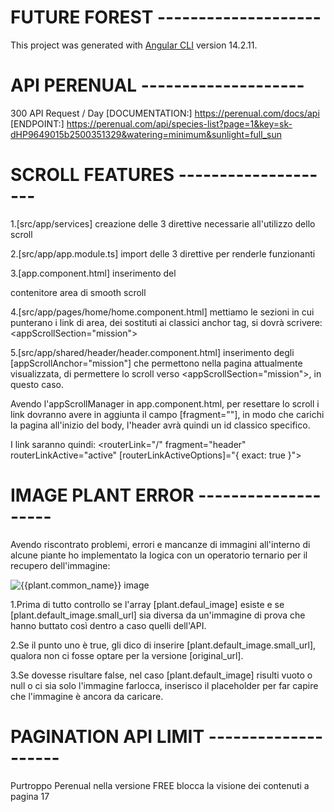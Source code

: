 # FUTURE FOREST --------------------
This project was generated with [Angular CLI](https://github.com/angular/angular-cli) version 14.2.11.


# API PERENUAL --------------------
300 API Request / Day
[DOCUMENTATION:] https://perenual.com/docs/api
[ENDPOINT:] https://perenual.com/api/species-list?page=1&key=sk-dHP9649015b2500351329&watering=minimum&sunlight=full_sun


# SCROLL FEATURES --------------------
1.[src/app/services]
creazione delle 3 direttive necessarie all'utilizzo dello scroll

2.[src/app/app.module.ts]
import delle 3 direttive per renderle funzionanti

3.[app.component.html]
inserimento del <div appScrollManager><div> contenitore area di smooth scroll

4.[src/app/pages/home/home.component.html]
mettiamo le sezioni in cui punterano i link di area, dei sostituti ai classici anchor tag, si dovrà scrivere: <appScrollSection="mission">

5.[src/app/shared/header/header.component.html]
inserimento degli [appScrollAnchor="mission"] che permettono nella pagina attualmente visualizzata, di permettere lo scroll verso <appScrollSection="mission">, in questo caso.

Avendo l'appScrollManager in app.component.html, per resettare lo scroll i link dovranno avere in aggiunta il campo [fragment=""], in modo che carichi la pagina all'inizio del body, l'header avrà quindi un id classico specifico.

I link saranno quindi:
<routerLink="/" fragment="header" routerLinkActive="active" [routerLinkActiveOptions]="{ exact: true }">

# IMAGE PLANT ERROR --------------------
Avendo riscontrato problemi, errori e mancanze di immagini all'interno di alcune piante ho implementato la logica con un operatorio ternario per il recupero dell'immagine:

 <img src="{{(plant.default_image && plant.default_image.original_url !== 'https://perenual.com/storage/species_image/2_abies_alba_pyramidalis/og/49255769768_df55596553_b.jpg') ? plant.default_image.small_url || plant.default_image.original_url  : '/assets/img/img_placeholder.svg'}}" alt="{{plant.common_name}} image">

 1.Prima di tutto controllo se l'array [plant.defaul_image] esiste e se [plant.default_image.small_url] sia diversa da un'immagine di prova che hanno buttato così dentro a caso quelli dell'API. 

 2.Se il punto uno è true, gli dico di inserire [plant.default_image.small_url], qualora non ci fosse optare per la versione [original_url].
 
 3.Se dovesse risultare false, nel caso [plant.default_image] risulti vuoto o null o ci sia solo l'immagine farlocca, inserisco il placeholder per far capire che l'immagine è ancora da caricare.

# PAGINATION API LIMIT --------------------
Purtroppo Perenual nella versione FREE blocca la visione dei contenuti a pagina 17

